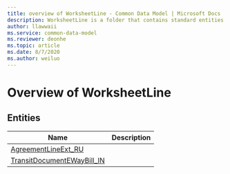 ```yaml
---
title: overview of WorksheetLine - Common Data Model | Microsoft Docs
description: WorksheetLine is a folder that contains standard entities related to the Common Data Model.
author: llawwaii
ms.service: common-data-model
ms.reviewer: deonhe
ms.topic: article
ms.date: 8/7/2020
ms.author: weiluo
---
```


# Overview of WorksheetLine


## Entities

|Name|Description|
|---|---|
|[AgreementLineExt_RU](AgreementLineExt_RU.md)||
|[TransitDocumentEWayBill_IN](TransitDocumentEWayBill_IN.md)||
